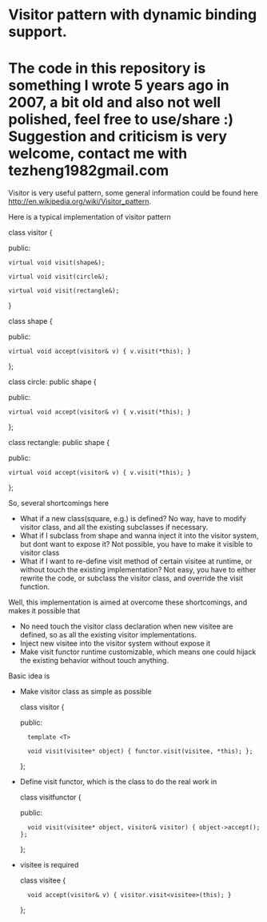 Visitor pattern with dynamic binding support.
=======

The code in this repository is something I wrote 5 years ago in 2007, a bit old and also not well polished, feel free to use/share :)
Suggestion and criticism is very welcome, contact me with tezheng1982<at>gmail.com
=======


Visitor is very useful pattern, some general information could be found here http://en.wikipedia.org/wiki/Visitor_pattern.

Here is a typical implementation of visitor pattern


class visitor
{

public:

    virtual void visit(shape&);

    virtual void visit(circle&);

    virtual void visit(rectangle&);

}


class shape
{

public:

    virtual void accept(visitor& v) { v.visit(*this); }

};


class circle: public shape
{

public:

    virtual void accept(visitor& v) { v.visit(*this); }

};


class rectangle: public shape
{

public:

    virtual void accept(visitor& v) { v.visit(*this); }

};


So, several shortcomings here
- What if a new class(square, e.g.) is defined?
  No way, have to modify visitor class, and all the existing subclasses if necessary.
- What if I subclass from shape and wanna inject it into the visitor system, but dont want to expose it?
  Not possible, you have to make it visible to visitor class
- What if I want to re-define visit method of certain visitee at runtime, or without touch the existing implementation?
  Not easy, you have to either rewrite the code, or subclass the visitor class, and override the visit function.


Well, this implementation is aimed at overcome these shortcomings, and makes it possible that
- No need touch the visitor class declaration when new visitee are defined, so as all the existing visitor implementations.
- Inject new visitee into the visitor system without expose it
- Make visit functor runtime customizable, which means one could hijack the existing behavior without touch anything.


Basic idea is
- Make visitor class as simple as possible

    class visitor
    {

    public:

        template <T>

        void visit(visitee* object) { functor.visit(visitee, *this); };

    };


- Define visit functor, which is the class to do the real work in

    class visitfunctor
    {

    public:

        void visit(visitee* object, visitor& visitor) { object->accept(); };

    };


- visitee is required

    class visitee
    {

        void accept(visitor& v) { visitor.visit<visitee>(this); }

    };


